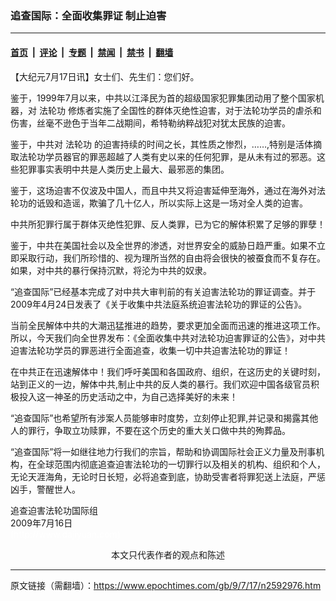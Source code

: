 ### 追查国际：全面收集罪证 制止迫害

---

#### [首页](../../../..?n2592976) &nbsp;|&nbsp; [评论](../../../../../epoch-comment?n2592976) &nbsp;|&nbsp; [专题](../../../../../epoch-special?n2592976) &nbsp;|&nbsp; [禁闻](../../../../../epoch-news?n2592976) &nbsp;|&nbsp; [禁书](../../../../../books?n2592976) &nbsp;|&nbsp; [翻墙](https://github.com/gfw-breaker/nogfw/blob/master/README.md?n2592976)


<div class="post_content" id="artbody" itemprop="articleBody">
 <!-- article content begin -->
 <p>
  【大纪元7月17日讯】女士们、先生们：您们好。
 </p>
 <p>
  鉴于，1999年7月以来，中共以江泽民为首的超级国家犯罪集团动用了整个国家机器，对
  <ok href="https://www.epochtimes.com/gb/tag/%E6%B3%95%E8%BD%AE%E5%8A%9F.html">
   法轮功
  </ok>
  修炼者实施了全国性的群体灭绝性迫害，对于法轮功学员的虐杀和伤害，丝毫不逊色于当年二战期间，希特勒纳粹战犯对犹太民族的迫害。
 </p>
 <p>
  鉴于，中共对
  <ok href="https://www.epochtimes.com/gb/tag/%E6%B3%95%E8%BD%AE%E5%8A%9F.html">
   法轮功
  </ok>
  的迫害持续的时间之长，其性质之惨烈，……,特别是活体摘取法轮功学员器官的罪恶超越了人类有史以来的任何犯罪，是从未有过的邪恶。这些犯罪事实表明中共是人类历史上最大、最邪恶的集团。
 </p>
 <p>
  鉴于，这场迫害不仅波及中国人，而且中共又将迫害延伸至海外，通过在海外对法轮功的诋毁和造谣，欺骗了几十亿人，所以实际上这是一场对全人类的迫害。
 </p>
 <p>
  中共所犯罪行属于群体灭绝性犯罪、反人类罪，已为它的解体积累了足够的罪孽！
 </p>
 <p>
  鉴于，中共在美国社会以及全世界的渗透，对世界安全的威胁日趋严重。如果不立即采取行动，我们所珍惜的、视为理所当然的自由将会很快的被蚕食而不复存在。如果，对中共的暴行保持沉默，将沦为中共的奴隶。
 </p>
 <p>
  “追查国际”已经基本完成了对中共大审判前的有关迫害法轮功的罪证调查。并于2009年4月24日发表了《关于收集中共法庭系统迫害法轮功的罪证的公告》。
 </p>
 <p>
  当前全民解体中共的大潮迅猛推进的趋势，要求更加全面而迅速的推进这项工作。所以，今天我们向全世界发布：《全面收集中共对法轮功迫害罪证的公告》，对中共迫害法轮功学员的罪恶进行全面追查，收集一切中共迫害法轮功的罪证！
 </p>
 <p>
  在中共正在迅速解体中！我们呼吁美国和各国政府、组织，在这历史的关键时刻，站到正义的一边，解体中共,制止中共的反人类的暴行。我们欢迎中国各级官员积极投入这一神圣的历史活动之中，为自己选择美好的未来！
 </p>
 <p>
  “追查国际”也希望所有涉案人员能够审时度势，立刻停止犯罪,并记录和揭露其他人的罪行，争取立功赎罪，不要在这个历史的重大关口做中共的殉葬品。
 </p>
 <p>
  “追查国际”将一如继往地力行我们的宗旨，帮助和协调国际社会正义力量及刑事机构，在全球范围内彻底追查迫害法轮功的一切罪行以及相关的机构、组织和个人，无论天涯海角，无论时日长短，必将追查到底，协助受害者将罪犯送上法庭，严惩凶手，警醒世人。
 </p>
 <p>
  追查迫害法轮功国际组
  <br/>
  2009年7月16日
  <br/>
  <font color="#ffffff">
   (http://www.dajiyuan.com)
  </font>
  <br/>
  <center>
   <font class="GY13">
    本文只代表作者的观点和陈述
   </font>
  </center>
 </p>
 <!-- article content end -->
 <div id="below_article_ad">
 </div>
</div>


---

原文链接（需翻墙）：https://www.epochtimes.com/gb/9/7/17/n2592976.htm